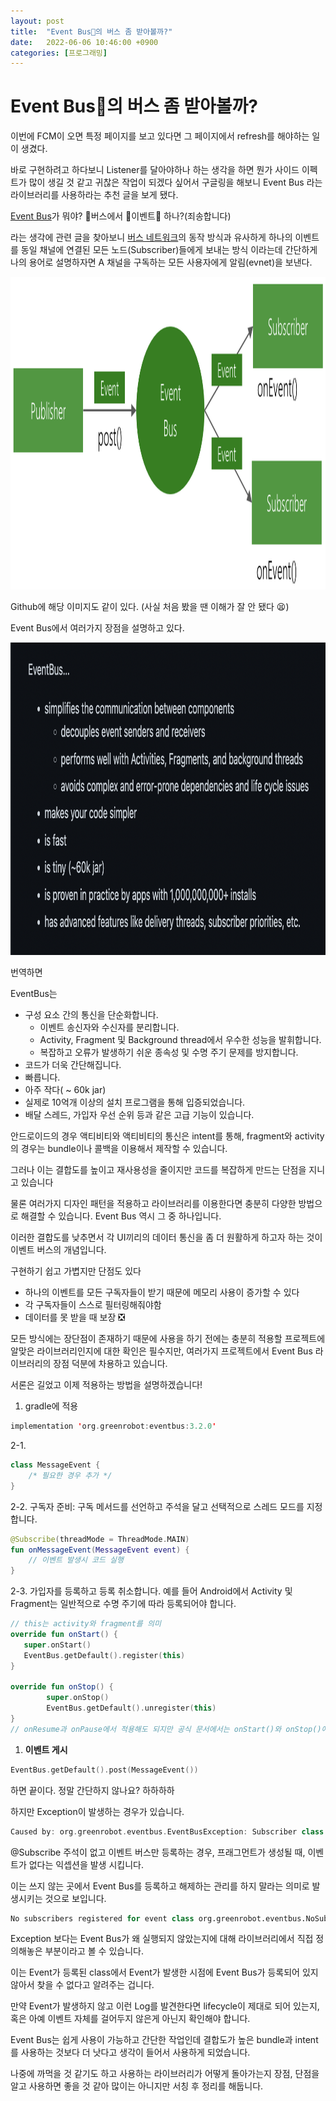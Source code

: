 ```yaml
---
layout: post
title:  "Event Bus🚌의 버스 좀 받아볼까?"
date:   2022-06-06 10:46:00 +0900
categories: [프로그래밍]
---
```


# Event Bus🚌의 버스 좀 받아볼까?

이번에 FCM이 오면 특정 페이지를 보고 있다면 그 페이지에서 refresh를 해야하는 일이 생겼다.

바로 구현하려고 하다보니 Listener를 달아야하나 하는 생각을 하면 뭔가 사이드 이펙트가 많이 생길 것 같고 귀찮은 작업이 되겠다 싶어서 구글링을 해보니 Event Bus 라는 라이브러리를 사용하라는 추천 글을 보게 됐다.

[Event Bus](https://github.com/greenrobot/EventBus)가 뭐야? 🚌버스에서 🎉이벤트🎉 하나?(죄송합니다) 

라는 생각에 관련 글을 찾아보니 [버스 네트워크](https://ko.wikipedia.org/wiki/%EB%B2%84%EC%8A%A4_%EB%84%A4%ED%8A%B8%EC%9B%8C%ED%81%AC)의 동작 방식과 유사하게 하나의 이벤트를 동일 채널에 연결된 모든 노드(Subscriber)들에게 보내는 방식 이라는데 간단하게 나의 용어로 설명하자면 A 채널을 구독하는 모든 사용자에게 알림(evnet)을 보낸다.

<img src="/images/2022_06_12_map.png" width="750px" height="500px" title="데이터 시각화" alt="데이터 시각화"/>

Github에 해당 이미지도 같이 있다. (사실 처음 봤을 땐 이해가 잘 안 됐다 😫)

Event Bus에서 여러가지 장점을 설명하고 있다.

<img src="/images/2022_06_12_event_bus_advantage.png" width="750px" height="500px" title="데이터 시각화" alt="데이터 시각화"/>

번역하면

EventBus는 

- 구성 요소 간의 통신을 단순화합니다.
    - 이벤트 송신자와 수신자를 분리합니다.
    - Activity, Fragment 및 Background thread에서 우수한 성능을 발휘합니다.
    - 복잡하고 오류가 발생하기 쉬운 종속성 및 수명 주기 문제를 방지합니다.
- 코드가 더욱 간단해집니다.
- 빠릅니다.
- 아주 작다( ~ 60k jar)
- 실제로 10억개 이상의 설치 프로그램을 통해 입증되었습니다.
- 배달 스레드, 가입자 우선 순위 등과 같은 고급 기능이 있습니다.

안드로이드의 경우 액티비티와 액티비티의 통신은 intent를 통해, fragment와 activity의 경우는 bundle이나 콜백을 이용해서 제작할 수 있습니다. 

그러나 이는 결합도를 높이고 재사용성을 줄이지만 코드를 복잡하게 만드는 단점을 지니고 있습니다

물론 여러가지 디자인 패턴을 적용하고 라이브러리를 이용한다면 충분히 다양한 방법으로 해결할 수 있습니다. Event Bus 역시 그 중 하나입니다.

이러한 결합도를 낮추면서 각 UI끼리의 데이터 통신을 좀 더 원활하게 하고자 하는 것이 이벤트 버스의 개념입니다. 

구현하기 쉽고 가볍지만 단점도 있다

- 하나의 이벤트를 모든 구독자들이 받기 때문에 메모리 사용이 증가할 수 있다
- 각 구독자들이 스스로 필터링해줘야함
- 데이터를 못 받을 때 보장 ❎

모든 방식에는 장단점이 존재하기 때문에 사용을 하기 전에는 충분히 적용할 프로젝트에 알맞은 라이브러리인지에 대한 확인은 필수지만, 여러가지 프로젝트에서 Event Bus 라이브러리의 장점 덕분에 차용하고 있습니다.

서론은 길었고 이제 적용하는 방법을 설명하겠습니다!

1. gradle에 적용

```kotlin
implementation 'org.greenrobot:eventbus:3.2.0'
```

2-1. 

```kotlin
class MessageEvent { 
	/* 필요한 경우 추가 */ 
}
```

2-2. 구독자 준비: 구독 메서드를 선언하고 주석을 달고 선택적으로 스레드 모드를 지정합니다.

```kotlin
@Subscribe(threadMode = ThreadMode.MAIN)
fun onMessageEvent(MessageEvent event) {
    // 이벤트 발생시 코드 실행
}
```

2-3. 가입자를 등록하고 등록 취소합니다. 예를 들어 Android에서 Activity 및 Fragment는 일반적으로 수명 주기에 따라 등록되어야 합니다.

```kotlin
// this는 activity와 fragment를 의미
override fun onStart() {
   super.onStart()
   EventBus.getDefault().register(this)
}

override fun onStop() {
		super.onStop()
		EventBus.getDefault().unregister(this)
}
// onResume과 onPause에서 적용해도 되지만 공식 문서에서는 onStart()와 onStop()에서 사용하길 권장함.
```

1. **이벤트 게시**

```kotlin
EventBus.getDefault().post(MessageEvent())
```

하면 끝이다. 정말 간단하지 않나요? 하하하하

하지만 Exception이 발생하는 경우가 있습니다.

```kotlin
Caused by: org.greenrobot.eventbus.EventBusException: Subscriber class MainFragment and its super classes have no public methods with the @Subscribe annotation
```

@Subscribe 주석이 없고 이벤트 버스만 등록하는 경우, 프래그먼트가 생성될 때, 이벤트가 없다는 익셉션을 발생 시킵니다. 

이는 쓰지 않는 곳에서 Event Bus를 등록하고 해제하는 관리를 하지 말라는 의미로 발생시키는 것으로 보입니다.

```kotlin
No subscribers registered for event class org.greenrobot.eventbus.NoSubscriberEvent 
```

Exception 보다는 Event Bus가 왜 실행되지 않았는지에 대해 라이브러리에서 직접 정의해놓은 부분이라고 볼 수 있습니다. 

이는 Event가 등록된 class에서 Event가 발생한 시점에 Event Bus가 등록되어 있지 않아서 찾을 수 없다고 알려주는 겁니다. 

만약 Event가 발생하지 않고 이런 Log를 발견한다면 lifecycle이 제대로 되어 있는지, 혹은 아예 이벤트 자체를 걸어두지 않은게 아닌지 확인해야 합니다.

Event Bus는 쉽게 사용이 가능하고 간단한 작업인데 결합도가 높은 bundle과 intent를 사용하는 것보다 더 낫다고 생각이 들어서 사용하게 되었습니다.

나중에 까먹을 것 같기도 하고 사용하는 라이브러리가 어떻게 돌아가는지 장점, 단점을 알고 사용하면 좋을 것 같아 많이는 아니지만 서칭 후 정리를 해둡니다.